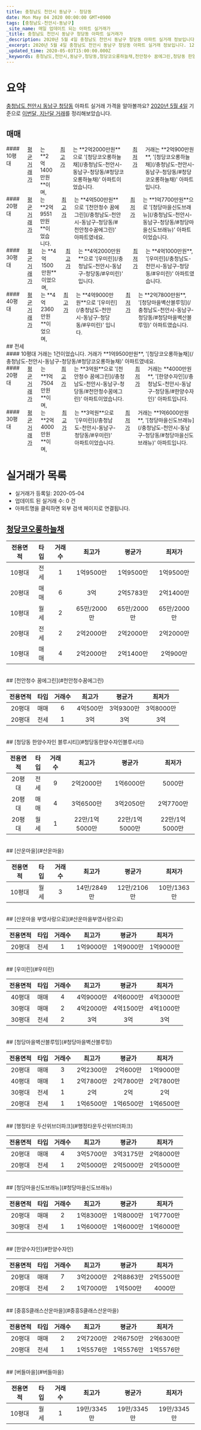 ```yaml
---
title: 충청남도 천안시 동남구 - 청당동
date: Mon May 04 2020 00:00:00 GMT+0900
tags: [충청남도-천안시-동남구]
_site_name: 매일 업데이트 되는 아파트 실거래가
_title: 충청남도 천안시 동남구 청당동 아파트 실거래가
_description: 2020년 5월 4일 충청남도 천안시 동남구 청당동 아파트 실거래 정보입니다. 12건 아파트 정보가 있습니다.
_excerpt: 2020년 5월 4일 충청남도 천안시 동남구 청당동 아파트 실거래 정보입니다. 12건 아파트 정보가 있습니다.
_updated_time: 2020-05-03T15:00:00.000Z
_keywords: 충청남도,천안시,동남구,청당동,청당코오롱하늘채,천안청수 꿈에그린,청당동 한양수자인 블루시티,산운마을,산운마을 부영사랑으로,우미린,청당마을벽산블루밍,행정타운 두산위브더파크,청당마을신도브래뉴,한양수자인,중흥S클래스산운마을,버들마을
---
```





# 요약
<ins>충청남도 천안시 동남구 청당동</ins> 아파트 실거래 가격을 알아볼까요? <ins>2020년 5월 4일</ins> 기준으로 <ins>이번달, 지난달 거래</ins>를 정리해보았습니다.

## 매매
<div class="container">
<div class="six columns" markdown="1">
#### 10평대
<ins>평균 거래가</ins>는 **2억1400만원**이며, <ins>최고가</ins>는 **2억2000만원**으로 '[청당코오롱하늘채](/충청남도-천안시-동남구-청당동/#청당코오롱하늘채)' 아파트이었습니다. <ins>최저가</ins> 거래는 **2억900만원**, '[청당코오롱하늘채](/충청남도-천안시-동남구-청당동/#청당코오롱하늘채)' 아파트입니다.
</div>
<div class="six columns" markdown="1">
#### 20평대
<ins>평균 거래가</ins>는 **2억9551만원**이었습니다. <ins>최고가</ins>는 **4억500만원**으로 '[천안청수 꿈에그린](/충청남도-천안시-동남구-청당동/#천안청수꿈에그린)' 아파트였네요. <ins>최저가</ins>는 **1억7700만원**으로 '[청당마을신도브래뉴](/충청남도-천안시-동남구-청당동/#청당마을신도브래뉴)' 아파트이었습니다.
</div>
</div>
<div class="container">
<div class="six columns" markdown="1">
#### 30평대
<ins>평균 거래가</ins>는 **4억1500만원**이었으며, <ins>최고가</ins>는 **4억2000만원**으로 '[우미린](/충청남도-천안시-동남구-청당동/#우미린)' 입니다. <ins>최저가</ins>는 **4억1000만원**, '[우미린](/충청남도-천안시-동남구-청당동/#우미린)' 아파트였습니다.
</div>
<div class="six columns" markdown="1">
#### 40평대
<ins>평균 거래가</ins>는 **4억2360만원**이었으며, <ins>최고가</ins>는 **4억9000만원**으로 '[우미린](/충청남도-천안시-동남구-청당동/#우미린)' 입니다. <ins>최저가</ins>는 **2억7800만원**, '[청당마을벽산블루밍](/충청남도-천안시-동남구-청당동/#청당마을벽산블루밍)' 아파트였습니다.
</div>
</div>
## 전세
<div class="container">
<div class="six columns" markdown="1">
#### 10평대
거래는 1건이었습니다. 거래가 **1억9500만원**, '[청당코오롱하늘채](/충청남도-천안시-동남구-청당동/#청당코오롱하늘채)' 아파트였네요.
</div>
<div class="six columns" markdown="1">
#### 20평대
<ins>평균 거래가</ins>는 **1억7504만원**이며, <ins>최고가</ins>는 **3억원**으로 '[천안청수 꿈에그린](/충청남도-천안시-동남구-청당동/#천안청수꿈에그린)' 아파트이었습니다. <ins>최저가</ins> 거래는 **4000만원**, '[한양수자인](/충청남도-천안시-동남구-청당동/#한양수자인)' 아파트입니다.
</div>
</div>
<div class="container">
<div class="twelve columns" markdown="1">
#### 30평대
<ins>평균 거래가</ins>는 **2억4000만원**이며, <ins>최고가</ins>는 **3억원**으로 '[우미린](/충청남도-천안시-동남구-청당동/#우미린)' 아파트이었습니다. <ins>최저가</ins> 거래는 **1억6000만원**, '[청당마을신도브래뉴](/충청남도-천안시-동남구-청당동/#청당마을신도브래뉴)' 아파트입니다.
</div>
</div>



# 실거래가 목록
- 실거래가 등록일: 2020-05-04
- 업데이트 된 실거래 수: 0 건
- 아파트명을 클릭하면 외부 검색 페이지로 연결됩니다.

## [청당코오롱하늘채](#청당코오롱하늘채)

|전용면적|타입|거래수|최고가|평균가|최저가|
|:---:|:---:|:---:|:---:|:---:|:---:|
|10평대|<span class="deal-type-2">전세</span>|1|1억9500만|1억9500만|1억9500만|
|20평대|<span class="deal-type-1">매매</span>|6|3억|2억5783만|2억1400만|
|10평대|<span class="deal-type-3">월세</span>|2|65만/2000만|65만/2000만|65만/2000만|
|20평대|<span class="deal-type-2">전세</span>|2|2억2000만|2억2000만|2억2000만|
|10평대|<span class="deal-type-1">매매</span>|4|2억2000만|2억1400만|2억900만|

<br/>
## [천안청수 꿈에그린](#천안청수꿈에그린)

|전용면적|타입|거래수|최고가|평균가|최저가|
|:---:|:---:|:---:|:---:|:---:|:---:|
|20평대|<span class="deal-type-1">매매</span>|6|4억500만|3억9300만|3억8000만|
|20평대|<span class="deal-type-2">전세</span>|1|3억|3억|3억|

<br/>
## [청당동 한양수자인 블루시티](#청당동한양수자인블루시티)

|전용면적|타입|거래수|최고가|평균가|최저가|
|:---:|:---:|:---:|:---:|:---:|:---:|
|20평대|<span class="deal-type-2">전세</span>|9|2억2000만|1억6000만|5000만|
|20평대|<span class="deal-type-1">매매</span>|4|3억6500만|3억2050만|2억7700만|
|20평대|<span class="deal-type-3">월세</span>|1|22만/1억5000만|22만/1억5000만|22만/1억5000만|

<br/>
## [산운마을](#산운마을)

|전용면적|타입|거래수|최고가|평균가|최저가|
|:---:|:---:|:---:|:---:|:---:|:---:|
|10평대|<span class="deal-type-3">월세</span>|3|14만/2849만|12만/2106만|10만/1363만|

<br/>
## [산운마을 부영사랑으로](#산운마을부영사랑으로)

|전용면적|타입|거래수|최고가|평균가|최저가|
|:---:|:---:|:---:|:---:|:---:|:---:|
|20평대|<span class="deal-type-2">전세</span>|1|1억9000만|1억9000만|1억9000만|

<br/>
## [우미린](#우미린)

|전용면적|타입|거래수|최고가|평균가|최저가|
|:---:|:---:|:---:|:---:|:---:|:---:|
|40평대|<span class="deal-type-1">매매</span>|4|4억9000만|4억6000만|4억3000만|
|30평대|<span class="deal-type-1">매매</span>|2|4억2000만|4억1500만|4억1000만|
|30평대|<span class="deal-type-2">전세</span>|2|3억|3억|3억|

<br/>
## [청당마을벽산블루밍](#청당마을벽산블루밍)

|전용면적|타입|거래수|최고가|평균가|최저가|
|:---:|:---:|:---:|:---:|:---:|:---:|
|20평대|<span class="deal-type-1">매매</span>|3|2억2300만|2억600만|1억9000만|
|40평대|<span class="deal-type-1">매매</span>|1|2억7800만|2억7800만|2억7800만|
|30평대|<span class="deal-type-2">전세</span>|1|2억|2억|2억|
|20평대|<span class="deal-type-2">전세</span>|1|1억6500만|1억6500만|1억6500만|

<br/>
## [행정타운 두산위브더파크](#행정타운두산위브더파크)

|전용면적|타입|거래수|최고가|평균가|최저가|
|:---:|:---:|:---:|:---:|:---:|:---:|
|20평대|<span class="deal-type-1">매매</span>|4|3억5700만|3억3175만|2억8000만|
|20평대|<span class="deal-type-2">전세</span>|1|2억5000만|2억5000만|2억5000만|

<br/>
## [청당마을신도브래뉴](#청당마을신도브래뉴)

|전용면적|타입|거래수|최고가|평균가|최저가|
|:---:|:---:|:---:|:---:|:---:|:---:|
|20평대|<span class="deal-type-1">매매</span>|2|1억8300만|1억8000만|1억7700만|
|30평대|<span class="deal-type-2">전세</span>|1|1억6000만|1억6000만|1억6000만|

<br/>
## [한양수자인](#한양수자인)

|전용면적|타입|거래수|최고가|평균가|최저가|
|:---:|:---:|:---:|:---:|:---:|:---:|
|20평대|<span class="deal-type-1">매매</span>|7|3억2000만|2억8863만|2억5500만|
|20평대|<span class="deal-type-2">전세</span>|2|1억7000만|1억500만|4000만|

<br/>
## [중흥S클래스산운마을](#중흥S클래스산운마을)

|전용면적|타입|거래수|최고가|평균가|최저가|
|:---:|:---:|:---:|:---:|:---:|:---:|
|20평대|<span class="deal-type-1">매매</span>|2|2억7200만|2억6750만|2억6300만|
|20평대|<span class="deal-type-2">전세</span>|1|1억5576만|1억5576만|1억5576만|

<br/>
## [버들마을](#버들마을)

|전용면적|타입|거래수|최고가|평균가|최저가|
|:---:|:---:|:---:|:---:|:---:|:---:|
|10평대|<span class="deal-type-3">월세</span>|1|19만/3345만|19만/3345만|19만/3345만|

<br/>



